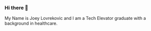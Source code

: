### Hi there 👋 
My Name is Joey Lovrekovic and I am a Tech Elevator graduate with a background in healthcare.

<!--
Hello! My name is Joey Lovrekovic and I am a Java student at Tech Elevator.
-->
